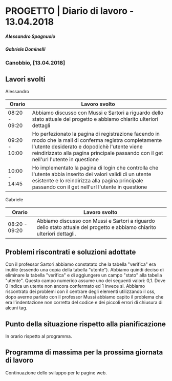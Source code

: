 # PROGETTO | Diario di lavoro - 13.04.2018
##### Alessandro Spagnuolo
##### Gabriele Dominelli
### Canobbio, [13.04.2018]

## Lavori svolti
Alessandro

|Orario        |Lavoro svolto                 |
|--------------|------------------------------|
|08:20 - 09:20 |Abbiamo discusso con Mussi e Sartori a riguardo dello stato attuale del progetto e abbiamo chiarito ulteriori dettagli|
|09:20 - 10:00 |Ho perfezionato la pagina di registrazione facendo in modo che la mail di conferma registra completamente l'utente desiderato e dopodichè l'utente viene reindirizzato alla pagina principale passando con il get nell'url l'utente in questione|
|10:00 - 14:45 |Ho implementato la pagina di login che controlla che l'utente abbia inserito dei valori validi di un utente esistente e lo reindirizza alla pagina principale passando con il get nell'url l'utente in questione|


Gabriele

|Orario        |Lavoro svolto                 |
|--------------|------------------------------|
|08:20 - 09:20 |Abbiamo discusso con Mussi e Sartori a riguardo dello stato attuale del progetto e abbiamo chiarito ulteriori dettagli.|



##  Problemi riscontrati e soluzioni adottate
Con il professor Sartori abbiamo constatato che la tabella "verifica" era inutile (essendo una copia della tabella "utente").
Abbiamo quindi deciso di eliminare la tabella "verifica" e di aggiungere un campo "stato" alla tabella "utente". Questo campo numerico assume uno dei seguenti valori: 0,1. Dove 0 indica un utente non ancora confermato ed 1 invece si.
Abbiamo riscontrato dei problemi con il centrare degli elementi utilizzando il css, dopo averne parlato con il professor Mussi abbiamo capito il problema che era l'indentazione non corretta del codice e dei piccoli errori di chiusura di alcuni tag.

##  Punto della situazione rispetto alla pianificazione
In orario rispetto al programma.


## Programma di massima per la prossima giornata di lavoro
Continuazione dello sviluppo per le pagine web.
